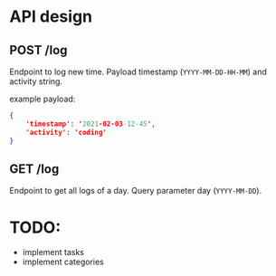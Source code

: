 # API design

## POST /log

Endpoint to log new time. Payload timestamp (`YYYY-MM-DD-HH-MM`) and activity string.

example payload:

```json
{
    'timestamp': '2021-02-03-12-45',
    'activity': 'coding'
}
```

## GET /log

Endpoint to get all logs of a day. Query parameter day (`YYYY-MM-DD`).

# TODO:

- implement tasks
- implement categories